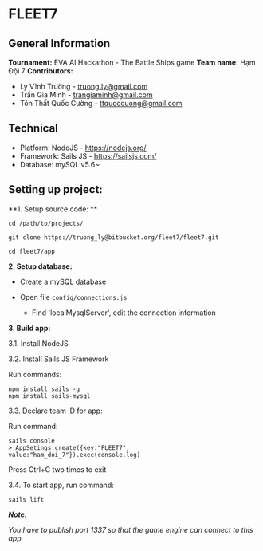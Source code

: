 # FLEET7

## General Information

**Tournament:**   EVA AI Hackathon - The Battle Ships game
**Team name:** Hạm Đội 7
**Contributors:**

  - Lý Vĩnh Trường - truong.ly@gmail.com
  - Trần Gia Minh - trangiaminh@gmail.com
  - Tôn Thất Quốc Cường - ttquoccuong@gmail.com


## Technical

- Platform: NodeJS - https://nodejs.org/
- Framework: Sails JS - https://sailsjs.com/
- Database: mySQL v5.6~


## Setting up project:

**1. Setup source code: **

```
cd /path/to/projects/

git clone https://truong_ly@bitbucket.org/fleet7/fleet7.git

cd fleet7/app
```

**2. Setup database:**

- Create a mySQL database

- Open file ```config/connections.js```

   - Find 'localMysqlServer', edit the connection information

**3. Build app:**

3.1. Install NodeJS

3.2. Install Sails JS Framework

Run commands:

```
npm install sails -g    
npm install sails-mysql
```

3.3. Declare team ID for app:
  
Run command:
   
```
sails console   
> AppSetings.create({key:"FLEET7", value:"ham_doi_7"}).exec(console.log)
```
   
Press Ctrl+C two times to exit


3.4. To start app, run command:

```
sails lift
```
   

***Note:***

_You have to publish port 1337 so that the game engine can connect to this app_
